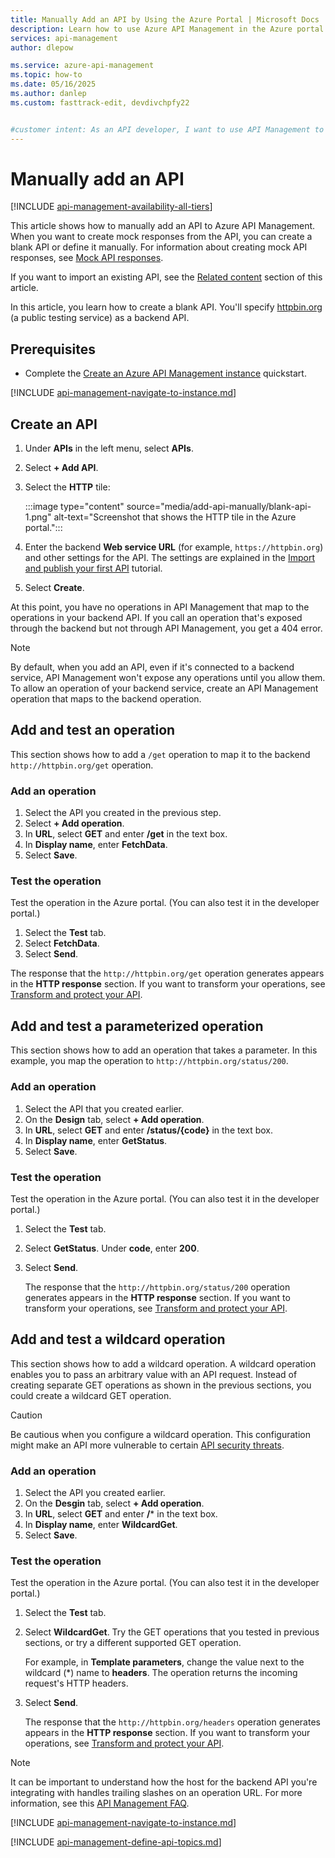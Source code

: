 ```yaml
---
title: Manually Add an API by Using the Azure Portal | Microsoft Docs
description: Learn how to use Azure API Management in the Azure portal to manually add an API.
services: api-management
author: dlepow

ms.service: azure-api-management
ms.topic: how-to
ms.date: 05/16/2025
ms.author: danlep
ms.custom: fasttrack-edit, devdivchpfy22


#customer intent: As an API developer, I want to use API Management to manually add an API. 
---
```


# Manually add an API 

[!INCLUDE [api-management-availability-all-tiers](../../includes/api-management-availability-all-tiers.md)]

This article shows how to manually add an API to Azure API Management. When you want to create mock responses from the API, you can create a blank API or define it manually. For information about creating mock API responses, see [Mock API responses](mock-api-responses.md).

If you want to import an existing API, see the [Related content](#related-content) section of this article.

In this article, you learn how to create a blank API. You'll specify [httpbin.org](https://httpbin.org) (a public testing service) as a backend API.

## Prerequisites

- Complete the [Create an Azure API Management instance](get-started-create-service-instance.md) quickstart.

[!INCLUDE [api-management-navigate-to-instance.md](../../includes/api-management-navigate-to-instance.md)]

## Create an API

1. Under **APIs** in the left menu, select **APIs**.
1. Select **+ Add API**.
1. Select the **HTTP** tile:

    :::image type="content" source="media/add-api-manually/blank-api-1.png" alt-text="Screenshot that shows the HTTP tile in the Azure portal.":::     
      
1. Enter the backend **Web service URL** (for example, `https://httpbin.org`) and other settings for the API. The settings are explained in the [Import and publish your first API](import-and-publish.md#import-and-publish-a-backend-api) tutorial.
1. Select **Create**.

At this point, you have no operations in API Management that map to the operations in your backend API. If you call an operation that's exposed through the backend but not through API Management, you get a 404 error.

>[!NOTE]
> By default, when you add an API, even if it's connected to a backend service, API Management won't expose any operations until you allow them. To allow an operation of your backend service, create an API Management operation that maps to the backend operation.

## Add and test an operation

This section shows how to add a `/get` operation to map it to the backend `http://httpbin.org/get` operation.

### Add an operation

1. Select the API you created in the previous step.
2. Select **+ Add operation**.
3. In **URL**, select **GET** and enter **/get** in the text box.
4. In **Display name**, enter **FetchData**.
5. Select **Save**.

### Test the operation

Test the operation in the Azure portal. (You can also test it in the developer portal.)

1. Select the **Test** tab.
2. Select **FetchData**.
3. Select **Send**.

The response that the `http://httpbin.org/get` operation generates appears in the **HTTP response** section. If you want to transform your operations, see [Transform and protect your API](transform-api.md).

## Add and test a parameterized operation

This section shows how to add an operation that takes a parameter. In this example, you map the operation to `http://httpbin.org/status/200`.

### Add an operation

1. Select the API that you created earlier.
2. On the **Design** tab, select **+ Add operation**.
3. In **URL**, select **GET** and enter **/status/{code}** in the text box. 
4. In **Display name**, enter **GetStatus**.
5. Select **Save**.

### Test the operation

Test the operation in the Azure portal. (You can also test it in the developer portal.)

1. Select the **Test** tab.
2. Select **GetStatus**. Under **code**, enter **200**. 
3. Select **Send**.

    The response that the `http://httpbin.org/status/200` operation generates appears in the **HTTP response** section. If you want to transform your operations, see [Transform and protect your API](transform-api.md).

## Add and test a wildcard operation

This section shows how to add a wildcard operation. A wildcard operation enables you to pass an arbitrary value with an API request. Instead of creating separate GET operations as shown in the previous sections, you could create a wildcard GET operation.

> [!CAUTION]
> Be cautious when you configure a wildcard operation. This configuration might make an API more vulnerable to certain [API security threats](mitigate-owasp-api-threats.md#improper-inventory-management).

### Add an operation

1. Select the API you created earlier.
2. On the **Desgin** tab, select **+ Add operation**.
3. In **URL**, select **GET** and enter **/*** in the text box.
4. In **Display name**, enter **WildcardGet**.
5. Select **Save**.

### Test the operation 

Test the operation in the Azure portal. (You can also test it in the developer portal.)

1. Select the **Test** tab.
2. Select **WildcardGet**. Try the GET operations that you tested in previous sections, or try a different supported GET operation.

    For example, in **Template parameters**, change the value next to the wildcard (*) name to **headers**. The operation returns the incoming request's HTTP headers.
1. Select **Send**.

    The response that the `http://httpbin.org/headers` operation generates appears in the **HTTP response** section. If you want to transform your operations, see [Transform and protect your API](transform-api.md).
  
>[!NOTE]
> It can be important to understand how the host for the backend API you're integrating with handles trailing slashes on an operation URL. For more information, see this [API Management FAQ](./api-management-faq.yml#how-does-api-management-handle-trailing-slashes-when-calling-backend-services-).

[!INCLUDE [api-management-navigate-to-instance.md](../../includes/api-management-append-apis.md)]

[!INCLUDE [api-management-define-api-topics.md](../../includes/api-management-define-api-topics.md)]
